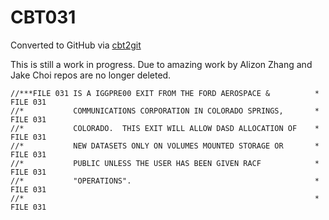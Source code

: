 # CBT031
Converted to GitHub via [cbt2git](https://github.com/wizardofzos/cbt2git)

This is still a work in progress. 
Due to amazing work by Alizon Zhang and Jake Choi repos are no longer deleted.

```
//***FILE 031 IS A IGGPRE00 EXIT FROM THE FORD AEROSPACE &          *   FILE 031
//*           COMMUNICATIONS CORPORATION IN COLORADO SPRINGS,       *   FILE 031
//*           COLORADO.  THIS EXIT WILL ALLOW DASD ALLOCATION OF    *   FILE 031
//*           NEW DATASETS ONLY ON VOLUMES MOUNTED STORAGE OR       *   FILE 031
//*           PUBLIC UNLESS THE USER HAS BEEN GIVEN RACF            *   FILE 031
//*           "OPERATIONS".                                         *   FILE 031
//*                                                                 *   FILE 031
```
